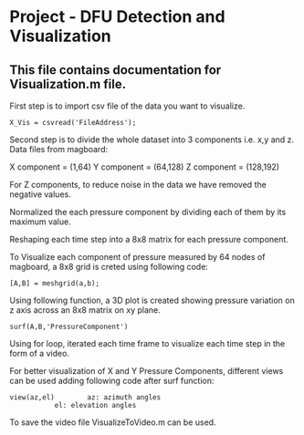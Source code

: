 # Project - DFU Detection and Visualization

## This file contains documentation for Visualization.m file.

First step is to import csv file of the data you want to visualize.

	X_Vis = csvread('FileAddress');	

Second step is to divide the whole dataset into 3 components i.e. x,y and z.
Data files from magboard:

X component = (1,64)
Y component = (64,128)
Z component = (128,192)

For Z components, to reduce noise in the data we have removed the negative values. 

Normalized the each pressure component by dividing each of them by its maximum value.

Reshaping each time step into a 8x8 matrix for each pressure component.

To Visualize each component of pressure measured by 64 nodes of magboard, a 8x8 grid is creted using following code:
	
	[A,B] = meshgrid(a,b);

Using following function, a 3D plot is created showing pressure variation on z axis across an 8x8 matrix on xy plane.    

	surf(A,B,'PressureComponent')  
    
Using for loop, iterated each time frame to visualize each time step in the form of a video.
 
For better visualization of X and Y Pressure Components, different views can be used adding following code after surf function:
	
	view(az,el)        az: azimuth angles
			   el: elevation angles	


To save the video file VisualizeToVideo.m can be used.
	







 	
